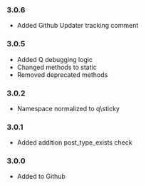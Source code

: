 ### 3.0.6 ###

* Added Github Updater tracking comment

### 3.0.5 ###

* Added Q debugging logic
* Changed methods to static
* Removed deprecated methods

### 3.0.2 ###

* Namespace normalized to q\sticky

### 3.0.1 ###

* Added addition post_type_exists check

### 3.0.0 ###

* Added to Github